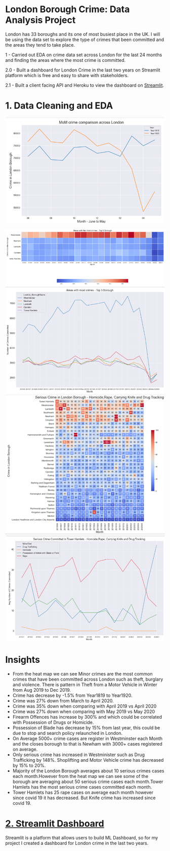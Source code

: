 # London Borough Crime: Data Analysis Project
London has 33 boroughs and its one of most busiest place in the UK. I will be using the data set to explore the type of crimes that been committed and the areas they tend to take place.

1 - Carried out EDA on crime data set across London for the last 24 months and finding the areas where the most crime is committed.

2.0 - Built a dashboard for London Crime in the last two years on Streamlit platform which is free and easy to share with stakeholders.

2.1 - Built a client facing API and Heroku to view the dashboard on [Streamlit](https://londoncrime.herokuapp.com/).

# 1. Data Cleaning and EDA
![](image/mm.PNG)

![](image/area.PNG)
![](image/area_line_graph.PNG)
![](image/serious.PNG)
![](image/serious_line.PNG)

# Insights
- From the heat map we can see Minor crimes are the most common crimes that have been committed across London such as theft, burglary and violence. There is pattern in Theft from a Motor Vehicle in Winter from Aug 2019 to Dec 2019.
- Crime has decrease by -1.5% from Year1819 to Year1920.
- Crime was 27% down from March to April 2020.
- Crime was 35% down when comparing with April 2019 vs April 2020
- Crime was 27% down when comparing with May 2019 vs May 2020
- Firearm Offences has increase by 300% and which could be correlated with Possession of Drugs or Homicide.
- Possession of Blade has decrease by 15% from last year, this could be due to stop and search policy relaunched in London.
- On Average 5000+ crime cases are register in Westminster each Month and the closes borough to that is Newham with 3000+ cases registered on average.
- Only serious crime has increased in Westminister such as Drug Trafficking by 148%. Shoplifting and Motor Vehicle crime has decreased by 15% to 20%.
- Majority of the London Borough averages about 10 serious crimes cases each month.However from the heat map we can see some of the borough are averaging about 50 serious crime cases each month.Tower Hamlets has the most serious crime cases committed each month.
- Tower Hamlets has 25 rape cases on average each month however since covid 19 it has decreased. But Knife crime has increased since covid 19.

# [2. Streamlit Dashboard](https://londoncrime.herokuapp.com/)

Streamlit is a platform that allows users to build ML Dashboard, so for my project I created a dashboard for London crime in the last two years.
